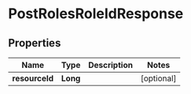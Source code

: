 
# PostRolesRoleIdResponse

## Properties
Name | Type | Description | Notes
------------ | ------------- | ------------- | -------------
**resourceId** | **Long** |  |  [optional]



